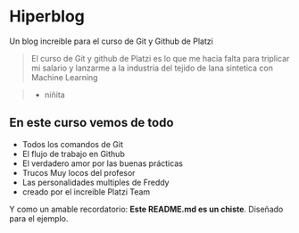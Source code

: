 # Hiperblog
Un blog increible para el curso de Git y Github de Platzi

> El curso de Git y github de Platzi es lo que me hacia falta para triplicar mi salario y lanzarme a la industria del tejido de lana sintetica con Machine Learning

> - niñita


## En este curso vemos de todo
* Todos los comandos de Git
* El flujo de trabajo en Github
* El verdadero amor por las buenas prácticas
* Trucos Muy locos del profesor
* Las personalidades multiples de Freddy
* creado por el increible Platzi Team

Y como un amable recordatorio: **Este README.md es un chiste**. Diseñado para el ejemplo.